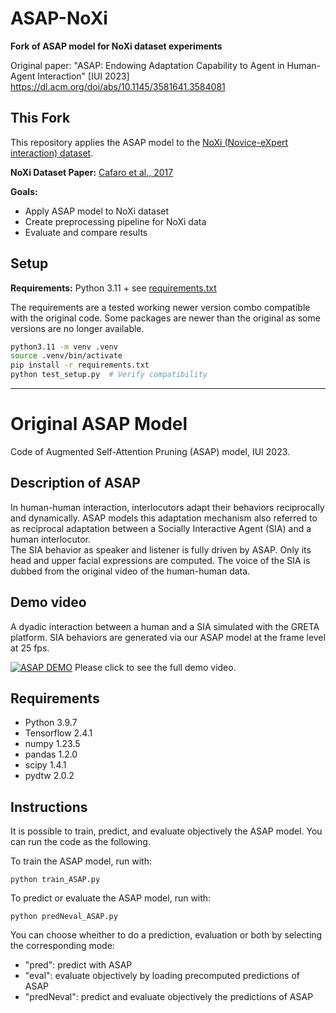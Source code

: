 # ASAP-NoXi

**Fork of ASAP model for NoXi dataset experiments**

Original paper: "ASAP: Endowing Adaptation Capability to Agent in Human-Agent Interaction" [IUI 2023]
https://dl.acm.org/doi/abs/10.1145/3581641.3584081

## This Fork

This repository applies the ASAP model to the [NoXi (Novice-eXpert interaction) dataset](https://multimediate-challenge.org/datasets/Dataset_NoXi/).

**NoXi Dataset Paper:** [Cafaro et al., 2017](https://dl.acm.org/doi/10.1145/3136755.3136780)

**Goals:**
- Apply ASAP model to NoXi dataset
- Create preprocessing pipeline for NoXi data
- Evaluate and compare results

## Setup

**Requirements:** Python 3.11 + see [requirements.txt](requirements.txt)

The requirements are a tested working newer version combo compatible with the original code. Some packages are newer than the original as some versions are no longer available.

```bash
python3.11 -m venv .venv
source .venv/bin/activate
pip install -r requirements.txt
python test_setup.py  # Verify compatibility
```

---

# Original ASAP Model

Code of Augmented Self-Attention Pruning (ASAP) model, IUI 2023.

## Description of ASAP
In human-human interaction, interlocutors adapt their behaviors reciprocally and dynamically. ASAP models this adaptation mechanism also referred to as reciprocal adaptation between a Socially Interactive Agent (SIA) and a human interlocutor.\
The SIA behavior as speaker and listener is fully driven by ASAP. Only its head and upper facial expressions are computed. The voice of the SIA is dubbed from the original video of the human-human data.

## Demo video
A dyadic interaction between a human and a SIA simulated with the GRETA platform. SIA behaviors are generated via our ASAP model at the frame level at 25 fps.

[![ASAP DEMO](https://user-images.githubusercontent.com/44306168/213715354-b1742b06-8df2-45fc-a01c-91dce49e44c6.png)](http://www.youtube.com/watch?v=feojlOrFCIg "ASAP Demo")
Please click to see the full demo video.

## Requirements
- Python 3.9.7
- Tensorflow 2.4.1
- numpy 1.23.5
- pandas 1.2.0
- scipy 1.4.1
- pydtw 2.0.2

## Instructions
It is possible to train, predict, and evaluate objectively the ASAP model. You can run the code as the following.

To train the ASAP model, run with:
```
python train_ASAP.py
```

To predict or evaluate the ASAP model, run with:
```
python predNeval_ASAP.py
```
You can choose wheither to do a prediction, evaluation or both by selecting the corresponding mode:
- "pred": predict with ASAP
- "eval": evaluate objectively by loading precomputed predictions of ASAP
- "predNeval": predict and evaluate  objectively the predictions of ASAP

